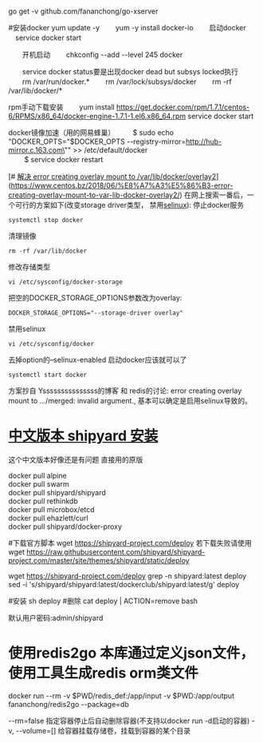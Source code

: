 #
go get -v github.com/fananchong/go-xserver

#安装docker
		yum update -y
　　yum -y install docker-io
　　启动docker
	　service docker start

　　开机启动
　　chkconfig --add --level 245 docker

　　service docker status要是出现docker dead but subsys locked执行
　　rm /var/run/docker.*
　　rm /var/lock/subsys/docker
　　rm -rf /var/lib/docker/*

rpm手动下载安装
　　yum install https://get.docker.com/rpm/1.7.1/centos-6/RPMS/x86_64/docker-engine-1.7.1-1.el6.x86_64.rpm
service docker start

docker镜像加速（用的网易蜂巢）
　　 $ sudo echo "DOCKER_OPTS=\"\$DOCKER_OPTS --registry-mirror=http://hub-mirror.c.163.com\"" >> /etc/default/docker  
　　 $ service docker restart




[# [解决 error creating overlay mount to /var/lib/docker/overlay2](https://www.centos.bz/2018/06/%e8%a7%a3%e5%86%b3-error-creating-overlay-mount-to-var-lib-docker-overlay2/)](https://www.centos.bz/2018/06/%E8%A7%A3%E5%86%B3-error-creating-overlay-mount-to-var-lib-docker-overlay2/)
在网上搜索一番后，一个可行的方案如下(改变storage driver类型， 禁用[selinux](https://www.centos.bz/tag/selinux/)):
停止docker服务
```
systemctl stop docker
```
清理镜像
```
rm -rf /var/lib/docker
```
修改存储类型
```
vi /etc/sysconfig/docker-storage
```
把空的DOCKER_STORAGE_OPTIONS参数改为overlay:
```
DOCKER_STORAGE_OPTIONS="--storage-driver overlay"
```
禁用selinux
```
vi /etc/sysconfig/docker
```
去掉option的–selinux-enabled
启动docker应该就可以了
```
systemctl start docker
```
方案抄自 Ysssssssssssssss的博客 和 redis的讨论: error creating overlay mount to …/merged: invalid argument., 基本可以确定是启用selinux导致的。


# [中文版本 shipyard 安装](https://www.fcwys.cc/archives/145.html)
这个中文版本好像还是有问题 直接用的原版


docker pull alpine  
docker pull swarm  
docker pull shipyard/shipyard  
docker pull rethinkdb  
docker pull microbox/etcd  
docker pull ehazlett/curl  
docker pull shipyard/docker-proxy

#下载官方脚本  wget https://shipyard-project.com/deploy 若下载失败请使用 wget https://raw.githubusercontent.com/shipyard/shipyard-project.com/master/site/themes/shipyard/static/deploy

wget https://shipyard-project.com/deploy
grep -n shipyard:latest deploy
sed -i 's/shipyard\/shipyard:latest/dockerclub\/shipyard:latest/g' deploy


#安装 sh deploy
#删除 cat deploy | ACTION=remove bash

默认用户密码:admin/shipyard


# 使用redis2go  本库通过定义json文件，使用工具生成redis orm类文件
docker run --rm -v $PWD/redis_def:/app/input -v $PWD:/app/output fananchong/redis2go --package=db

--rm=false 指定容器停止后自动删除容器(不支持以docker run -d启动的容器)
-v, --volume=[] 给容器挂载存储卷，挂载到容器的某个目录











<!--stackedit_data:
eyJoaXN0b3J5IjpbMzc2NTQxNDY5LC04OTgyMzA1MTcsLTY3Nz
Y2MTEwOV19
-->
